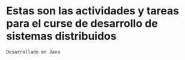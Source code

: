 # Estas son las actividades y tareas para el curse de desarrollo de sistemas distribuidos

	Desarrollado en Java
